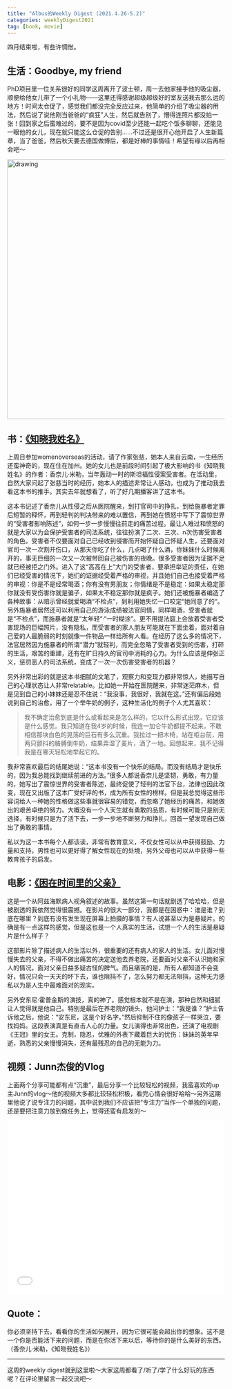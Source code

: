 ```yaml
---
title: "Albus的Weekly Digest (2021.4.26-5.2)"
categories: weeklyDigest2021
tag: [book, movie]
---
```


四月结束啦，有些许惆怅。

## 生活：Goodbye, my friend
PhD项目里一位关系很好的同学这周离开了波士顿，周一去他家接手他的吸尘器，顺便给他女儿带了一个小礼物——这里还得感谢超级超级好的室友送我去那么远的地方！时间太仓促了，感觉我们都没完全反应过来，他简单的介绍了吸尘器的用法，然后说了说他刚当爸爸的“疯狂”人生，然后就告别了，懵得连照片都没拍一张！回到家之后蛮难过的，要不是因为covid至少还能一起吃个饭多聊聊，还能见一眼他的女儿，现在就只能这么仓促的告别……不过还是很开心他开启了人生新篇章，当了爸爸，然后秋天要去德国做博后，都是好棒的事情哇！希望有缘以后再相会吧～

<img src="{{ site.baseurl }}/img/weekly2021/goodbye.jpg" alt="drawing" width="600"/>

## 书：[《知晓我姓名》](https://book.douban.com/subject/35093999/)
上周日参加womenoverseas的活动，请了作家张慈，她本人来自云南，一生经历还蛮神奇的，现在住在加州。她的女儿也是前段时间引起了极大影响的书《知晓我姓名》的作者：香奈儿·米勒，当年轰动一时的斯坦福性侵案受害者。在活动里，自然大家问起了张慈当时的经历，她本人的描述非常让人感动，也成为了推动我去看这本书的推手。其实去年就想看了，听了好几期播客讲了这本书。

这本书记述了香奈儿从性侵之后从医院醒来，到打官司中的挣扎，到给施暴者定罪后短暂的释怀，再到轻判的判决带来的难以置信，再到她在愤怒中写下了震惊世界的“受害者影响陈述”，如何一步一步慢慢往前走的痛苦过程。最让人难过和愤怒的就是大家以为会保护受害者的司法系统，往往扮演了二次、三次、n次伤害受害者的角色。受害者不仅要面对自己已经收到侵害而开始怀疑自己怀疑人生，还要面对官司一次一次割开伤口，从那天你吃了什么，几点喝了什么酒，你妹妹什么时候离开的，事无巨细的一次又一次被带回自己被伤害的夜晚。很多受害者因为证据不足就已经被拒之门外。进入了这“高高在上”大门的受害者，要承担举证的责任，在她们已经受害的情况下，她们的证据经受着严格的审视，并且她们自己也接受着严格的审视：你是不是经常喝酒；你有没有男朋友；你情绪是不是稳定：如果太稳定那你就没有受伤害你就是骗子，如果太不稳定那你就是疯子。她们还被施暴者编造了各种故事：从暗示曾经就爱喝酒“不检点”，到利用她失忆一口咬定“她同意了的“。另外施暴者居然还可以利用自己的游泳成绩被法官同情，同样喝酒，受害者就是“不检点”，而施暴者就是“太年轻“·“一时糊涂”。更不用提法庭上会放着受害者受害现场的巨幅照片，没有隐私，而受害者的家人朋友可能就在下面坐着，面对着自己爱的人最脆弱的时刻就像一件物品一样给所有人看。在经历了这么多的情况下，法官居然因为施暴者的所谓“潜力”就轻判，而完全忽略了受害者受到的伤害，打碎的生活，艰苦的重建，还有在旷日持久的官司中消耗的心力。为什么应该是伸张正义，惩罚恶人的司法系统，变成了一次一次伤害受害者的机器？

另外非常出彩的就是这本书细腻的文笔了，观察力和变现力都非常惊人，她描写自己的心理状态让人非常relatable。比如她一开始在医院醒来，非常迷茫麻木，但是见到自己的小妹妹还是忍不住说：“我没事，我很好，我就在这。”还有偏后段她说到自己的治愈，用了一个举牛奶的例子，这种生活化的例子个人尤其喜欢：

> 我不确定治愈到底是什么或看起来是怎么样的，它以什么形式出现，它应该是什么感觉。我只知道在我4岁的时候，我连一加仑牛奶都提不起来，不敢相信那块白色的晃荡的巨石有多么沉重。我拉过一把木椅，站在柜台前，用两只颤抖的胳膊倒牛奶，结果弄湿了麦片，洒了一地。回想起来，我不记得我是在哪天轻松地举起它的。

我非常喜欢最后的结尾她说：“这本书没有一个快乐的结局。而没有结局才是快乐的，因为我总能找到继续前进的方法。”很多人都说香奈儿是坚韧，勇敢，有力量的，她写出了震惊世界的受害者陈述，最终促使了轻判的法官下台，法律也因此改变，现在又出版了这本广受好评的书，成为所有女性的榜样。但是我总觉得这些形容词给人一种她的性格做这些事就很容易的错觉，而忽略了她经历的痛苦，和她做出的艰苦卓绝的努力。大概没有一个人天生就有勇敢的品质，有时候可能只是别无选择，有时候只是为了活下去，一步一步地不断努力和挣扎，回首一望发现自己做出了勇敢的事情。

私以为这一本书每个人都该读，非常有教育意义，不仅女性可以从中获得鼓励、力量和支持，男性也可以更好得了解女性现在的处境，另外父母也可以从中获得一些教育孩子的启发。

## 电影：[《困在时间里的父亲》](https://movie.douban.com/subject/33432655/)
这是一个从阿兹海默病人视角叙述的故事。虽然这第一句话就剧透了哈哈哈，但是被剧透的我依然觉得很震撼。在影片的很大一部分，我都是在困惑中：谁是谁？到底在哪里？到底有没有发生现在屏幕上拍摄的事情？有人说甚至以为是悬疑片。的确是有一点这样的感觉，但是这也是一个人真实的生活，试想一个人的生活是悬疑片是什么样子？

这部影片除了描述病人的生活以外，很重要的还有病人的家人的生活。女儿面对慢慢失去的父亲，不得不做出痛苦的决定送他去养老院，还要面对父亲不认识她和家人的情况，面对父亲日益多疑古怪的脾气。而且痛苦的是，所有人都知道不会变好，情况只会一天天的坏下去，谁也阻挡不了，怎么努力都无法阻挡，这种无力感私以为是人生中最难面对的现实。

另外安东尼·霍普金斯的演技，真的神了。感觉根本就不是在演，那种自然和细腻让人觉得就是他自己。特别是最后在养老院的镜头，他问护士：“我是谁？”护士告诉他之后，他说：“安东尼，这是个好名字。”然后抑制不住的像孩子一样哭泣，要找妈妈。这段表演真是有直击人心的力量。女儿演得也非常出色，还演了电视剧《王冠》里的女王。克制，隐忍，优雅的外表下藏着巨大的忧伤：妹妹的英年早逝，熟悉的父亲慢慢消失，还有最残忍的自己的无能为力。

## 视频：Junn杰俊的Vlog
上面两个分享可能都有点“沉重”，最后分享一个比较轻松的视频，我蛮喜欢的up主Junn的vlog～他的视频大多都比较轻松积极，看完心情会很好哈哈～另外这期里他说了说专注力的问题，其中说到我们不应该把“专注力”当作一个单独的问题，还是要把注意力放到做任务上，觉得还蛮有启发的～
<iframe src="//player.bilibili.com/player.html?aid=460305376&bvid=BV1b5411w7Dc&cid=331198209&page=1" scrolling="no" border="0" frameborder="no" framespacing="0" allowfullscreen="true" width="100%" height="400"> </iframe>

## Quote：
你必须坚持下去，看看你的生活如何展开，因为它很可能会超出你的想象。这不是一个你是否能活下来的问题，而是在你活下来以后，等待你的是什么美好的东西。（香奈儿·米勒，《知晓我姓名》）

---
这周的weekly digest就到这里啦～大家这周都看了/听了/学了什么好玩的东西呢？在评论里留言一起交流吧～
